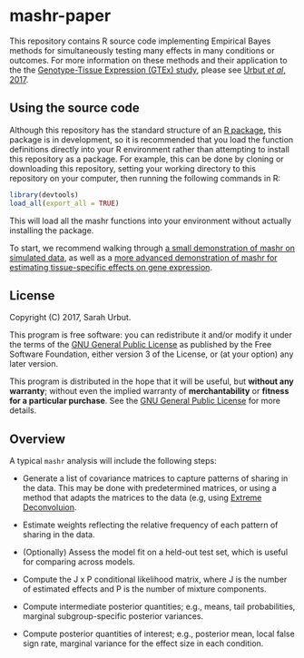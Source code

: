 # mashr-paper

This repository contains R source code implementing Empirical Bayes
methods for simultaneously testing many effects in many conditions or
outcomes. For more information on these methods and their application
to the the
[Genotype-Tissue Expression (GTEx) study](https://www.gtexportal.org),
please see [Urbut *et al*, 2017](https://doi.org/10.1101/096552).

## Using the source code

Although this repository has the standard structure of an
[R package](http://r-pkgs.had.co.nz/package.html), this package is in
development, so it is recommended that you load the function
definitions directly into your R environment rather than attempting to
install this repository as a package. For example, this can be done by
cloning or downloading this repository, setting your working directory
to this repository on your computer, then running the following
commands in R:

```r
library(devtools)
load_all(export_all = TRUE)
```

This will load all the mashr functions into your environment without
actually installing the package.

To start, we recommend walking through
[a small demonstration of mashr on simulated
data](inst/demos/Reprosim/newsim.Rmd), as well as a
[more advanced demonstration of mashr for estimating tissue-specific
effects on gene expression](inst/demos/Advanced/TissueSpecificVignette.Rmd).

## License

Copyright (C) 2017, Sarah Urbut.

This program is free software: you can redistribute it and/or modify
it under the terms of the
[GNU General Public License](http://www.gnu.org/licenses/gpl.html) as
published by the Free Software Foundation, either version 3 of the
License, or (at your option) any later version.

This program is distributed in the hope that it will be useful, but
**without any warranty**; without even the implied warranty of
**merchantability** or **fitness for a particular purchase**. See the
[GNU General Public License](LICENSE) for more details.

## Overview

A typical `mashr` analysis will include the following steps:

+ Generate a list of covariance matrices to capture patterns of
sharing in the data. This may be done with predetermined matrices, or
using a method that adapts the matrices to the data (e.g, using
[Extreme Deconvoluion](https://github.com/jobovy/extreme-deconvolution).

+ Estimate weights reflecting the relative frequency of each pattern
of sharing in the data.

+ (Optionally) Assess the model fit on a held-out test set, which is
useful for comparing across models.

+ Compute the J x P conditional likelihood matrix, where J is the
number of estimated effects and P is the number of mixture
components.
   
+ Compute intermediate posterior quantities; e.g., means, tail
probabilities, marginal subgroup-specific posterior variances.

+ Compute posterior quantities of interest; e.g., posterior mean,
local false sign rate, marginal variance for the effect size in
each condition.
